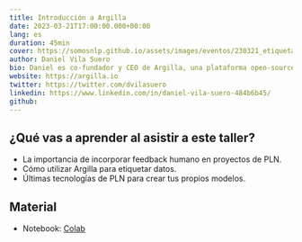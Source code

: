 ```yaml
---
title: Introducción a Argilla
date: 2023-03-21T17:00:00.000+00:00
lang: es
duration: 45min
cover: https://somosnlp.github.io/assets/images/eventos/230321_etiquetado_de_datos_con_argilla.jpg
author: Daniel Vila Suero
bio: Daniel es co-fundador y CEO de Argilla, una plataforma open-source para etiquetado de datos de PLN. Antes de fundar Argilla en 2017, Daniel era investigador en tecnologías del lenguaje en la U. Politécnica de Madrid.
website: https://argilla.io
twitter: https://twitter.com/dvilasuero
linkedin: https://www.linkedin.com/in/daniel-vila-suero-484b6b45/
github: 
---
```


<EventSummary
    description="En este taller, usaremos Argilla para sacar el máximo provecho a todas las innovaciones recientes en el mundo del PLN. En particular, intentaremos responder a la siguiente pregunta : ¿cómo evaluar, adaptar y crear modelos incorporando feedback humano en tus proyectos de PLN?"
    poster="https://somosnlp.github.io/assets/images/eventos/230321_etiquetado_de_datos_con_argilla.jpg"
    video="https://www.youtube.com/embed/kXx8nDGc4bw"
    name=""
    website=""
    twitter=""
    linkedin=""
    github=""
    bio=""
/>

## ¿Qué vas a aprender al asistir a este taller?

- La importancia de incorporar feedback humano en proyectos de PLN.
- Cómo utilizar Argilla para etiquetar datos.
- Últimas tecnologías de PLN para crear tus propios modelos.

## Material

- Notebook: [Colab](https://colab.research.google.com/drive/1xNfm4EEiglrx9ptJ0reUQKfqc-ZpKs1W?usp=sharing)
